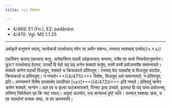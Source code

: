 ```yaml
---
title: १३९ टिप्पण्यः

---
```

- 4/469: E1 (Fn.), E2: padānāṃ
- 4/470: Vgl. MS 1.1.25

____________________________________________


अर्थकृते वानुमानं स्यात्, क्रत्वेकत्वे परार्थत्वात् स्वेन त्व् अर्थेन संबन्धः, तस्मात् स्वशब्दम् उच्येत//५.१.६//

एकस्मिन् क्रताव् एकत्वात् क्रतुः, अनेकस्मिन् पदार्थे ऽर्थकृतत्वात् क्रमस्य, तत्रैष एव क्रमो नियम्येतानुमानेन। कुतः? परार्थत्वाद् वेदस्य, परार्थो हि वेदो यद् यद् अनेन शक्यते कर्तुम्, तस्मै तस्मै प्रयोजनायैष समाम्नायते। शक्यते चानेन पदार्थो विधातुम्, शक्यते च क्रियाकाले प्रतिपत्तुम्। तस्माद् वेदः पदार्थांश् च विधातुम् उपादेयः, क्रियाकाले च प्रतिपत्तुम्। न गम्यते+++({4/471})+++ विशेषः, विधातुम् अयं समाम्नायते, न प्रतिपत्तुम् इति। अगम्यमाने विशेष उभयार्थम् उपादीयत [५४२]+++({4/472})+++ इति गम्यते। प्रतिपत्तुं चानेन क्रमेण शक्यते, नान्येन। अत एव च कृत्वा पाठक्रमापचारे, विनष्ट इत्य् उच्यते, इतरथा हि यद् यस्य प्रयोजनम्, तस्मिन् निर्वर्तमान एव किं नष्टं स्यात्। अदृष्टं कल्प्येत, तच् चान्याय्यं दृष्टे सति। तस्मात् स्वशब्दः क्रमः, य एव पदार्थानां वाचकः शब्दः, स एव क्रमस्यापि।

